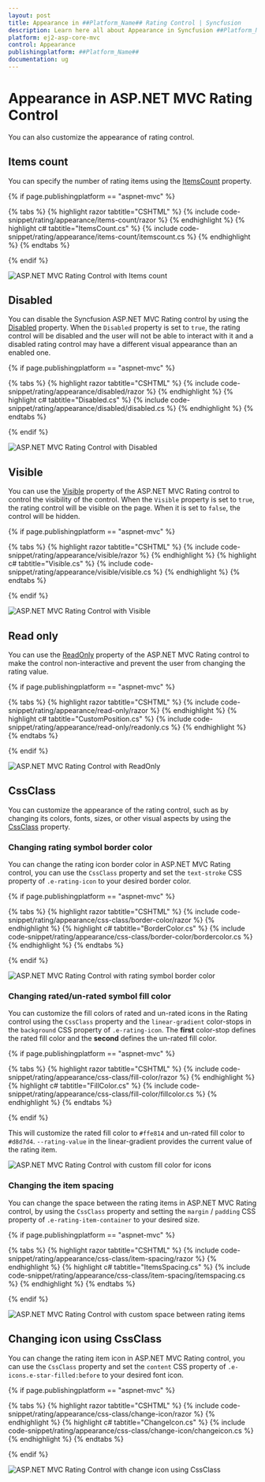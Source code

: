 ```yaml
---
layout: post
title: Appearance in ##Platform_Name## Rating Control | Syncfusion
description: Learn here all about Appearance in Syncfusion ##Platform_Name## Rating control of Syncfusion Essential JS 2 and more.
platform: ej2-asp-core-mvc
control: Appearance
publishingplatform: ##Platform_Name##
documentation: ug
---
```


# Appearance in ASP.NET MVC Rating Control

You can also customize the appearance of rating control.

## Items count

You can specify the number of rating items using the [ItemsCount](https://help.syncfusion.com/cr/aspnetmvc-js2/Syncfusion.EJ2.Inputs.Rating.html#Syncfusion_EJ2_Inputs_Rating_ItemsCount) property.

{% if page.publishingplatform == "aspnet-mvc" %}

{% tabs %}
{% highlight razor tabtitle="CSHTML" %}
{% include code-snippet/rating/appearance/items-count/razor %}
{% endhighlight %}
{% highlight c# tabtitle="ItemsCount.cs" %}
{% include code-snippet/rating/appearance/items-count/itemscount.cs %}
{% endhighlight %}
{% endtabs %}

{% endif %}

![ASP.NET MVC Rating Control with Items count](images/rating-items-count.png)

## Disabled

You can disable the Syncfusion ASP.NET MVC Rating control by using the [Disabled](https://help.syncfusion.com/cr/aspnetmvc-js2/Syncfusion.EJ2.Inputs.Rating.html#Syncfusion_EJ2_Inputs_Rating_Disabled) property. When the `Disabled` property is set to `true`, the rating control will be disabled and the user will not be able to interact with it and a disabled rating control may have a different visual appearance than an enabled one.

{% if page.publishingplatform == "aspnet-mvc" %}

{% tabs %}
{% highlight razor tabtitle="CSHTML" %}
{% include code-snippet/rating/appearance/disabled/razor %}
{% endhighlight %}
{% highlight c# tabtitle="Disabled.cs" %}
{% include code-snippet/rating/appearance/disabled/disabled.cs %}
{% endhighlight %}
{% endtabs %}

{% endif %}

![ASP.NET MVC Rating Control with Disabled](images/rating-disabled.png)

## Visible

You can use the [Visible](https://help.syncfusion.com/cr/aspnetmvc-js2/Syncfusion.EJ2.Inputs.Rating.html#Syncfusion_EJ2_Inputs_Rating_Visible) property of the ASP.NET MVC Rating control to control the visibility of the control. When the `Visible` property is set to `true`, the rating control will be visible on the page. When it is set to `false`, the control will be hidden.

{% if page.publishingplatform == "aspnet-mvc" %}

{% tabs %}
{% highlight razor tabtitle="CSHTML" %}
{% include code-snippet/rating/appearance/visible/razor %}
{% endhighlight %}
{% highlight c# tabtitle="Visible.cs" %}
{% include code-snippet/rating/appearance/visible/visible.cs %}
{% endhighlight %}
{% endtabs %}

{% endif %}

![ASP.NET MVC Rating Control with Visible](images/rating-full-precision.png)

## Read only

You can use the [ReadOnly](https://help.syncfusion.com/cr/aspnetmvc-js2/Syncfusion.EJ2.Inputs.Rating.html#Syncfusion_EJ2_Inputs_Rating_ReadOnly) property of the ASP.NET MVC Rating control to make the control non-interactive and prevent the user from changing the rating value.

{% if page.publishingplatform == "aspnet-mvc" %}

{% tabs %}
{% highlight razor tabtitle="CSHTML" %}
{% include code-snippet/rating/appearance/read-only/razor %}
{% endhighlight %}
{% highlight c# tabtitle="CustomPosition.cs" %}
{% include code-snippet/rating/appearance/read-only/readonly.cs %}
{% endhighlight %}
{% endtabs %}

{% endif %}

![ASP.NET MVC Rating Control with ReadOnly](images/rating-full-precision.png)

## CssClass

You can customize the appearance of the rating control, such as by changing its colors, fonts, sizes, or other visual aspects by using the [CssClass](https://help.syncfusion.com/cr/aspnetmvc-js2/Syncfusion.EJ2.Inputs.Rating.html#Syncfusion_EJ2_Inputs_Rating_CssClass) property. 

### Changing rating symbol border color

You can change the rating icon border color in ASP.NET MVC Rating control, you can use the `CssClass` property and set the `text-stroke` CSS property of `.e-rating-icon` to your desired border color.

{% if page.publishingplatform == "aspnet-mvc" %}

{% tabs %}
{% highlight razor tabtitle="CSHTML" %}
{% include code-snippet/rating/appearance/css-class/border-color/razor %}
{% endhighlight %}
{% highlight c# tabtitle="BorderColor.cs" %}
{% include code-snippet/rating/appearance/css-class/border-color/bordercolor.cs %}
{% endhighlight %}
{% endtabs %}

{% endif %}

![ASP.NET MVC Rating Control with rating symbol border color](images/rating-border-color.png)

### Changing rated/un-rated symbol fill color 

You can customize the fill colors of rated and un-rated icons in the Rating control using the `CssClass` property and the `linear-gradient` color-stops in the `background` CSS property of `.e-rating-icon`. The **first** color-stop defines the rated fill color and the **second** defines the un-rated fill color.

{% if page.publishingplatform == "aspnet-mvc" %}

{% tabs %}
{% highlight razor tabtitle="CSHTML" %}
{% include code-snippet/rating/appearance/css-class/fill-color/razor %}
{% endhighlight %}
{% highlight c# tabtitle="FillColor.cs" %}
{% include code-snippet/rating/appearance/css-class/fill-color/fillcolor.cs %}
{% endhighlight %}
{% endtabs %}

{% endif %}

This will customize the rated fill color to `#ffe814` and un-rated fill color to `#d8d7d4`. `--rating-value` in the linear-gradient provides the current value of the rating item.

![ASP.NET MVC Rating Control with custom fill color for icons](images/rating-fill-color.png)

### Changing the item spacing

You can change the space between the rating items in ASP.NET MVC Rating control, by using the `CssClass` property and setting the `margin` / `padding` CSS property of `.e-rating-item-container` to your desired size. 

{% if page.publishingplatform == "aspnet-mvc" %}

{% tabs %}
{% highlight razor tabtitle="CSHTML" %}
{% include code-snippet/rating/appearance/css-class/item-spacing/razor %}
{% endhighlight %}
{% highlight c# tabtitle="ItemsSpacing.cs" %}
{% include code-snippet/rating/appearance/css-class/item-spacing/itemspacing.cs %}
{% endhighlight %}
{% endtabs %}

{% endif %}

![ASP.NET MVC Rating Control with custom space between rating items](images/rating-custom-space.png)

## Changing icon using CssClass

You can change the rating item icon in ASP.NET MVC Rating control, you can use the `CssClass` property and set the `content` CSS property of `.e-icons.e-star-filled:before` to your desired font icon.

{% if page.publishingplatform == "aspnet-mvc" %}

{% tabs %}
{% highlight razor tabtitle="CSHTML" %}
{% include code-snippet/rating/appearance/css-class/change-icon/razor %}
{% endhighlight %}
{% highlight c# tabtitle="ChangeIcon.cs" %}
{% include code-snippet/rating/appearance/css-class/change-icon/changeicon.cs %}
{% endhighlight %}
{% endtabs %}

{% endif %}

![ASP.NET MVC Rating Control with change icon using CssClass](images/rating-cssclass-icon.png)